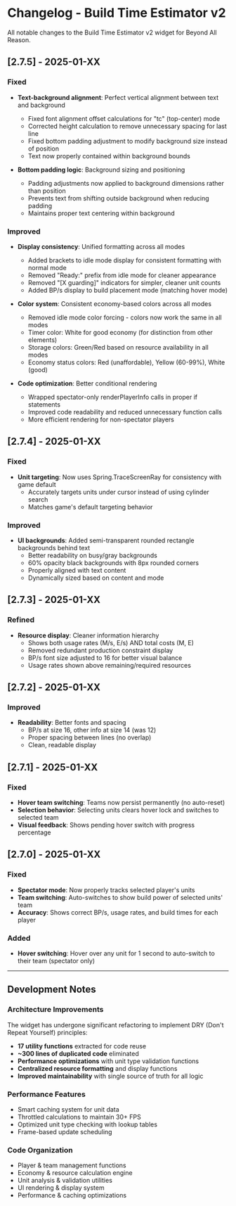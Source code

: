# Changelog - Build Time Estimator v2

All notable changes to the Build Time Estimator v2 widget for Beyond All Reason.

## [2.7.5] - 2025-01-XX

### Fixed
- **Text-background alignment**: Perfect vertical alignment between text and background
  - Fixed font alignment offset calculations for "tc" (top-center) mode
  - Corrected height calculation to remove unnecessary spacing for last line
  - Fixed bottom padding adjustment to modify background size instead of position
  - Text now properly contained within background bounds

- **Bottom padding logic**: Background sizing and positioning
  - Padding adjustments now applied to background dimensions rather than position
  - Prevents text from shifting outside background when reducing padding
  - Maintains proper text centering within background

### Improved
- **Display consistency**: Unified formatting across all modes
  - Added brackets to idle mode display for consistent formatting with normal mode
  - Removed "Ready:" prefix from idle mode for cleaner appearance
  - Removed "[X guarding]" indicators for simpler, cleaner unit counts
  - Added BP/s display to build placement mode (matching hover mode)

- **Color system**: Consistent economy-based colors across all modes
  - Removed idle mode color forcing - colors now work the same in all modes
  - Timer color: White for good economy (for distinction from other elements)
  - Storage colors: Green/Red based on resource availability in all modes
  - Economy status colors: Red (unaffordable), Yellow (60-99%), White (good)

- **Code optimization**: Better conditional rendering
  - Wrapped spectator-only renderPlayerInfo calls in proper if statements
  - Improved code readability and reduced unnecessary function calls
  - More efficient rendering for non-spectator players

## [2.7.4] - 2025-01-XX

### Fixed
- **Unit targeting**: Now uses Spring.TraceScreenRay for consistency with game default
  - Accurately targets units under cursor instead of using cylinder search
  - Matches game's default targeting behavior

### Improved
- **UI backgrounds**: Added semi-transparent rounded rectangle backgrounds behind text
  - Better readability on busy/gray backgrounds
  - 60% opacity black backgrounds with 8px rounded corners
  - Properly aligned with text content
  - Dynamically sized based on content and mode

## [2.7.3] - 2025-01-XX

### Refined
- **Resource display**: Cleaner information hierarchy
  - Shows both usage rates (M/s, E/s) AND total costs (M, E)
  - Removed redundant production constraint display
  - BP/s font size adjusted to 16 for better visual balance
  - Usage rates shown above remaining/required resources

## [2.7.2] - 2025-01-XX

### Improved
- **Readability**: Better fonts and spacing
  - BP/s at size 16, other info at size 14 (was 12)
  - Proper spacing between lines (no overlap)
  - Clean, readable display

## [2.7.1] - 2025-01-XX

### Fixed
- **Hover team switching**: Teams now persist permanently (no auto-reset)
- **Selection behavior**: Selecting units clears hover lock and switches to selected team
- **Visual feedback**: Shows pending hover switch with progress percentage

## [2.7.0] - 2025-01-XX

### Fixed
- **Spectator mode**: Now properly tracks selected player's units
- **Team switching**: Auto-switches to show build power of selected units' team
- **Accuracy**: Shows correct BP/s, usage rates, and build times for each player

### Added
- **Hover switching**: Hover over any unit for 1 second to auto-switch to their team (spectator only)

---

## Development Notes

### Architecture Improvements
The widget has undergone significant refactoring to implement DRY (Don't Repeat Yourself) principles:

- **17 utility functions** extracted for code reuse
- **~300 lines of duplicated code** eliminated
- **Performance optimizations** with unit type validation functions
- **Centralized resource formatting** and display functions
- **Improved maintainability** with single source of truth for all logic

### Performance Features
- Smart caching system for unit data
- Throttled calculations to maintain 30+ FPS
- Optimized unit type checking with lookup tables
- Frame-based update scheduling

### Code Organization
- Player & team management functions
- Economy & resource calculation engine
- Unit analysis & validation utilities
- UI rendering & display system
- Performance & caching optimizations
